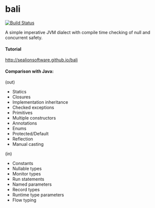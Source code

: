 bali
====
[![Build Status](https://travis-ci.org/sealionsoftware/bali.svg?branch=master)](https://travis-ci.org/sealionsoftware/bali)

A simple imperative JVM dialect with compile time checking of null and concurrent safety.

#### Tutorial

http://sealionsoftware.github.io/bali

#### Comparison with Java:

(out)
- Statics
- Closures
- Implementation inheritance
- Checked exceptions
- Primitives
- Multiple constructors
- Annotations
- Enums
- Protected/Default
- Reflection
- Manual casting

(in)
- Constants
- Nullable types
- Monitor types
- Run statements
- Named parameters
- Record types
- Runtime type parameters
- Flow typing

